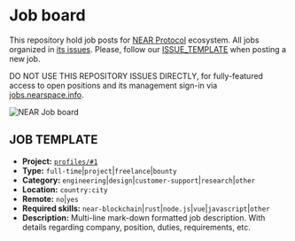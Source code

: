 # Job board

This repository hold job posts for [NEAR Protocol](https://near.org) ecosystem. All jobs organized in [its issues](https://github.com/near/openweb-jobs/issues). Please, follow our [ISSUE_TEMPLATE](https://github.com/near/openweb-jobs/blob/main/.github/ISSUE_TEMPLATE/new-job-post.md) when posting a new job.

DO NOT USE THIS REPOSITORY ISSUES DIRECTLY, for fully-featured access to open positions and its management sign-in via [jobs.nearspace.info](https://jobs.nearspace.info).

![NEAR Job board](https://jobs.nearspace.info/social-1280x640.png)

## JOB TEMPLATE

- __Project:__ [`profiles/#1`](https://github.com/near/openweb-profiles/issues/1)
- __Type:__ `full-time`|`project`|`freelance`|`bounty`
- __Category:__ `engineering`|`design`|`customer-support`|`research`|`other`
- __Location:__ `country:city`
- __Remote:__ `no`|`yes`
- __Required skills:__ `near-blockchain`|`rust`|`node.js`|`vue`|`javascript`|`other`
- __Description:__ Multi-line mark-down formatted job description.
With details regarding company, position, duties, requirements, etc.
